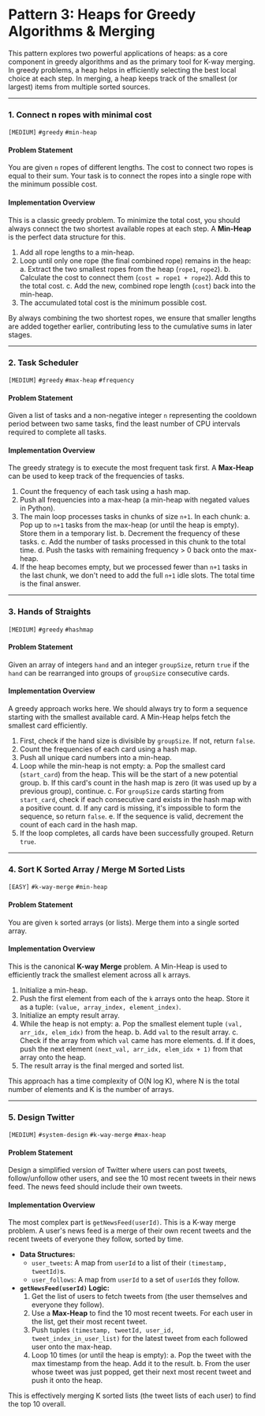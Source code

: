 # Pattern 3: Heaps for Greedy Algorithms & Merging

This pattern explores two powerful applications of heaps: as a core component in greedy algorithms and as the primary tool for K-way merging. In greedy problems, a heap helps in efficiently selecting the best local choice at each step. In merging, a heap keeps track of the smallest (or largest) items from multiple sorted sources.

---

### 1. Connect n ropes with minimal cost
`[MEDIUM]` `#greedy` `#min-heap`

#### Problem Statement
You are given `n` ropes of different lengths. The cost to connect two ropes is equal to their sum. Your task is to connect the ropes into a single rope with the minimum possible cost.

#### Implementation Overview
This is a classic greedy problem. To minimize the total cost, you should always connect the two shortest available ropes at each step. A **Min-Heap** is the perfect data structure for this.
1.  Add all rope lengths to a min-heap.
2.  Loop until only one rope (the final combined rope) remains in the heap:
    a. Extract the two smallest ropes from the heap (`rope1`, `rope2`).
    b. Calculate the cost to connect them (`cost = rope1 + rope2`). Add this to the total cost.
    c. Add the new, combined rope length (`cost`) back into the min-heap.
3.  The accumulated total cost is the minimum possible cost.

By always combining the two shortest ropes, we ensure that smaller lengths are added together earlier, contributing less to the cumulative sums in later stages.

---

### 2. Task Scheduler
`[MEDIUM]` `#greedy` `#max-heap` `#frequency`

#### Problem Statement
Given a list of tasks and a non-negative integer `n` representing the cooldown period between two same tasks, find the least number of CPU intervals required to complete all tasks.

#### Implementation Overview
The greedy strategy is to execute the most frequent task first. A **Max-Heap** can be used to keep track of the frequencies of tasks.
1.  Count the frequency of each task using a hash map.
2.  Push all frequencies into a max-heap (a min-heap with negated values in Python).
3.  The main loop processes tasks in chunks of size `n+1`. In each chunk:
    a. Pop up to `n+1` tasks from the max-heap (or until the heap is empty). Store them in a temporary list.
    b. Decrement the frequency of these tasks.
    c. Add the number of tasks processed in this chunk to the total time.
    d. Push the tasks with remaining frequency > 0 back onto the max-heap.
4.  If the heap becomes empty, but we processed fewer than `n+1` tasks in the last chunk, we don't need to add the full `n+1` idle slots. The total time is the final answer.

---

### 3. Hands of Straights
`[MEDIUM]` `#greedy` `#hashmap`

#### Problem Statement
Given an array of integers `hand` and an integer `groupSize`, return `true` if the `hand` can be rearranged into groups of `groupSize` consecutive cards.

#### Implementation Overview
A greedy approach works here. We should always try to form a sequence starting with the smallest available card. A Min-Heap helps fetch the smallest card efficiently.
1.  First, check if the hand size is divisible by `groupSize`. If not, return `false`.
2.  Count the frequencies of each card using a hash map.
3.  Push all unique card numbers into a min-heap.
4.  Loop while the min-heap is not empty:
    a. Pop the smallest card (`start_card`) from the heap. This will be the start of a new potential group.
    b. If this card's count in the hash map is zero (it was used up by a previous group), continue.
    c. For `groupSize` cards starting from `start_card`, check if each consecutive card exists in the hash map with a positive count.
    d. If any card is missing, it's impossible to form the sequence, so return `false`.
    e. If the sequence is valid, decrement the count of each card in the hash map.
5.  If the loop completes, all cards have been successfully grouped. Return `true`.

---

### 4. Sort K Sorted Array / Merge M Sorted Lists
`[EASY]` `#k-way-merge` `#min-heap`

#### Problem Statement
You are given `k` sorted arrays (or lists). Merge them into a single sorted array.

#### Implementation Overview
This is the canonical **K-way Merge** problem. A Min-Heap is used to efficiently track the smallest element across all `k` arrays.
1.  Initialize a min-heap.
2.  Push the first element from each of the `k` arrays onto the heap. Store it as a tuple: `(value, array_index, element_index)`.
3.  Initialize an empty result array.
4.  While the heap is not empty:
    a. Pop the smallest element tuple `(val, arr_idx, elem_idx)` from the heap.
    b. Add `val` to the result array.
    c. Check if the array from which `val` came has more elements.
    d. If it does, push the next element `(next_val, arr_idx, elem_idx + 1)` from that array onto the heap.
5.  The result array is the final merged and sorted list.

This approach has a time complexity of O(N log K), where N is the total number of elements and K is the number of arrays.

---

### 5. Design Twitter
`[MEDIUM]` `#system-design` `#k-way-merge` `#max-heap`

#### Problem Statement
Design a simplified version of Twitter where users can post tweets, follow/unfollow other users, and see the 10 most recent tweets in their news feed. The news feed should include their own tweets.

#### Implementation Overview
The most complex part is `getNewsFeed(userId)`. This is a K-way merge problem. A user's news feed is a merge of their own recent tweets and the recent tweets of everyone they follow, sorted by time.
-   **Data Structures:**
    -   `user_tweets`: A map from `userId` to a list of their `(timestamp, tweetId)`s.
    -   `user_follows`: A map from `userId` to a set of `userId`s they follow.
-   **`getNewsFeed(userId)` Logic:**
    1.  Get the list of users to fetch tweets from (the user themselves and everyone they follow).
    2.  Use a **Max-Heap** to find the 10 most recent tweets. For each user in the list, get their most recent tweet.
    3.  Push tuples `(timestamp, tweetId, user_id, tweet_index_in_user_list)` for the latest tweet from each followed user onto the max-heap.
    4.  Loop 10 times (or until the heap is empty):
        a. Pop the tweet with the max timestamp from the heap. Add it to the result.
        b. From the user whose tweet was just popped, get their next most recent tweet and push it onto the heap.

This is effectively merging K sorted lists (the tweet lists of each user) to find the top 10 overall.
